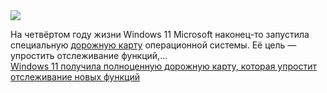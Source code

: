 <!--2025-03-30 12:17:44-->
<div class="yb">
  <div class="rss smaller1 habr"><img src="https://habrastorage.org/getpro/habr/upload_files/366/c03/a1c/366c03a1ca7175465a4e9aec0ed5105e.jpg" /><p>На четвёртом году жизни Windows 11 Microsoft наконец-то запустила специальную <a href="https://www.microsoft.com/en-us/windows/business/roadmap" rel="noopener noreferrer nofollow">дорожную карту</a> операционной системы. Её цель — упростить отслеживание функций,... <br><a class="light" href="https://habr.com/ru/news/895746/?utm_source=habrahabr&utm_medium=rss&utm_campaign=895746">Windows 11 получила полноценную дорожную карту, которая упростит отслеживание новых функций</a></div>
</div>
